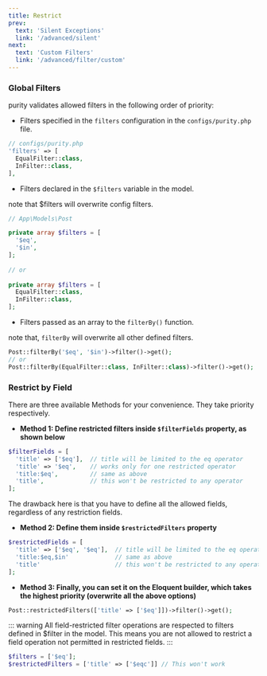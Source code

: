 ```yaml
---
title: Restrict
prev:
  text: 'Silent Exceptions'
  link: '/advanced/silent'
next:
  text: 'Custom Filters'
  link: '/advanced/filter/custom'
---
```


### Global Filters

purity validates allowed filters in the following order of priority:
- Filters specified in the `filters` configuration in the `configs/purity.php` file.

```php
// configs/purity.php
'filters' => [
  EqualFilter::class,
  InFilter::class,
],
```

- Filters declared in the `$filters` variable in the model.

note that $filters will overwrite config filters.

```php
// App\Models\Post

private array $filters = [
  '$eq',
  '$in',
];
    
// or
    
private array $filters = [
  EqualFilter::class,
  InFilter::class,
];
```

- Filters passed as an array to the `filterBy()` function.

note that, `filterBy` will overwrite all other defined filters.

```php
Post::filterBy('$eq', '$in')->filter()->get();
// or
Post::filterBy(EqualFilter::class, InFilter::class)->filter()->get();
```

### Restrict by Field
There are three available Methods for your convenience. They take priority respectively.
- **Method 1: Define restricted filters inside `$filterFields` property, as shown below**
```php
$filterFields = [
  'title' => ['$eq'],  // title will be limited to the eq operator
  'title' => '$eq',    // works only for one restricted operator
  'title:$eq',         // same as above
  'title',             // this won't be restricted to any operator
];
```
The drawback here is that you have to define all the allowed fields, regardless of any restriction fields.
- **Method 2: Define them inside `$restrictedFilters` property**
```php
$restrictedFields = [
  'title' => ['$eq', '$eq'],  // title will be limited to the eq operator
  'title:$eq,$in'             // same as above
  'title'                     // this won't be restricted to any operator
];
```
- **Method 3: Finally, you can set it on the Eloquent builder, which takes the highest priority (overwrite all the above options)**
```php
Post::restrictedFilters(['title' => ['$eq']])->filter()->get();

```

::: warning
All field-restricted filter operations are respected to filters defined in $filter in the model.
This means you are not allowed to restrict a field operation not permitted in restricted fields.
::: 

```php
$filters = ['$eq'];
$restrictedFilters = ['title' => ['$eqc']] // This won't work
```